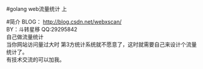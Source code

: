#golang web流量统计 上

#简介
BLOG： http://blog.csdn.net/webxscan/ <br>
BY：斗转星移 QQ:29295842 <br>
自己做流量统计<br>
当你网站访问量过大时 第3方统计系统就不愿意了，这时就需要自己来设计个流量统计了。<br>
有技术交流的可以加我。
